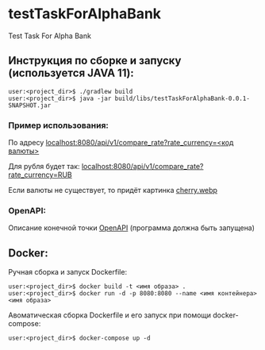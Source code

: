 # testTaskForAlphaBank
Test Task For Alpha Bank
## Инструкция по сборке и запуску (используется JAVA 11):
```
user:<project_dir>$ ./gradlew build
user:<project_dir>$ java -jar build/libs/testTaskForAlphaBank-0.0.1-SNAPSHOT.jar
```
### Пример использования:
По адресу [localhost:8080/api/v1/compare_rate?rate_currency=<код валюты>]()

Для рубля будет так: [localhost:8080/api/v1/compare_rate?rate_currency=RUB](localhost:8080/api/v1/compare_rate?rate_currency=RUB)

Если валюты не существует, то придёт картинка [cherry.webp](https://simpl.info/webp/cherry.webp)
### OpenAPI:
Описание конечной точки [OpenAPI](http://localhost:8080/v3/api-docs) (программа должна быть запущена)
## Docker:
Ручная сборка и запуск Dockerfile:
```
user:<project_dir>$ docker build -t <имя образа> .
user:<project_dir>$ docker run -d -p 8080:8080 --name <имя контейнера> <имя образа>
```
Авоматическая сборка Dockerfile и его запуск при помощи docker-compose:
```
user:<project_dir>$ docker-compose up -d
```